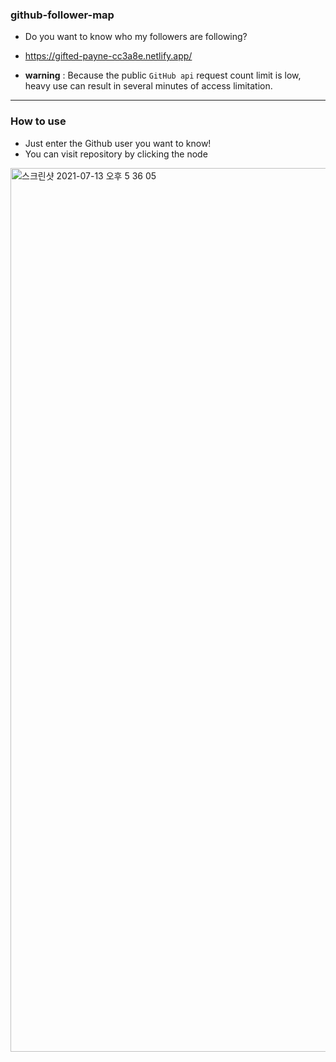 ### github-follower-map

- Do you want to know who my followers are following?

- https://gifted-payne-cc3a8e.netlify.app/

- **warning** : Because the public `GitHub api` request count limit is low, heavy use can result in several minutes of access limitation.

<hr/>

### How to use

- Just enter the Github user you want to know!
- You can visit repository by clicking the node

<img width="1414" alt="스크린샷 2021-07-13 오후 5 36 05" src="https://user-images.githubusercontent.com/71018111/125419673-aa65aa7f-1a35-416d-b648-c427f1536cd4.png">
